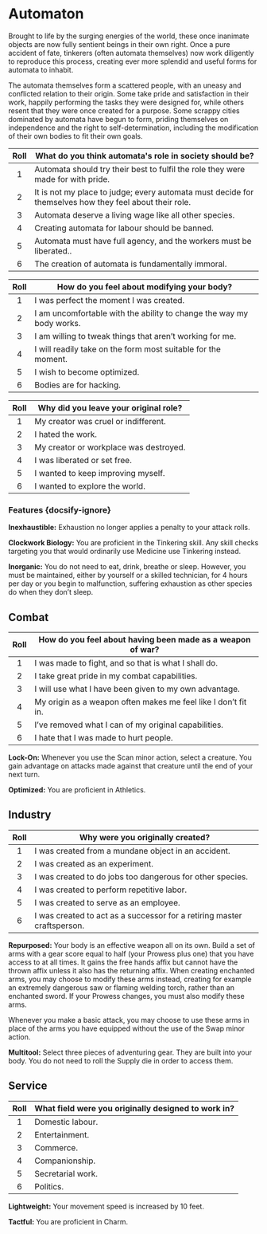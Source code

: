 # Automaton
Brought to life by the surging energies of the world, these once inanimate objects are now fully sentient beings in their own right. Once a pure accident of fate, tinkerers (often automata themselves) now work diligently to reproduce this process, creating ever more splendid and useful forms for automata to inhabit.

The automata themselves form a scattered people, with an uneasy and conflicted relation to their origin. Some take pride and satisfaction in their work, happily performing the tasks they were designed for, while others resent that they were once created for a purpose. Some scrappy cities dominated by automata have begun to form, priding themselves on independence and the right to self-determination, including the modification of their own bodies to fit their own goals.

<div class="side-panel">

| Roll  | What do you think automata's role in society should be?                                                |
| :---: | ------------------------------------------------------------------------------------------------------ |
|   1   | Automata should try their best to fulfil the role they were made for with pride.                       |
|   2   | It is not my place to judge; every automata must decide for themselves how they feel about their role. |
|   3   | Automata deserve a living wage like all other species.                                                 |
|   4   | Creating automata for labour should be banned.                                                         |
|   5   | Automata must have full agency, and the workers must be liberated..                                    |
|   6   | The creation of automata is fundamentally immoral.                                                     |


| Roll  | How do you feel about modifying your body?                           |
| :---: | -------------------------------------------------------------------- |
|   1   | I was perfect the moment I was created.                              |
|   2   | I am uncomfortable with the ability to change the way my body works. |
|   3   | I am willing to tweak things that aren’t working for me.             |
|   4   | I will readily take on the form most suitable for the moment.        |
|   5   | I wish to become optimized.                                          |
|   6   | Bodies are for hacking.                                              |

| Roll  | Why did you leave your original role?  |
| :---: | -------------------------------------- |
|   1   | My creator was cruel or indifferent.   |
|   2   | I hated the work.                      |
|   3   | My creator or workplace was destroyed. |
|   4   | I was liberated or set free.           |
|   5   | I wanted to keep improving myself.     |
|   6   | I wanted to explore the world.         |

</div>

### Features {docsify-ignore}
**Inexhaustible:** Exhaustion no longer applies a penalty to your attack rolls.

**Clockwork Biology:** You are proficient in the Tinkering skill. Any skill checks targeting you that would ordinarily use Medicine use Tinkering instead.

**Inorganic:** You do not need to eat, drink, breathe or sleep. However, you must be maintained, either by yourself or a skilled technician, for 4 hours per day or you begin to malfunction, suffering exhaustion as other species do when they don’t sleep.

## Combat

<div class="side-panel">

| Roll  | How do you feel about having been made as a weapon of war?     |
| :---: | -------------------------------------------------------------- |
|   1   | I was made to fight, and so that is what I shall do.           |
|   2   | I take great pride in my combat capabilities.                  |
|   3   | I will use what I have been given to my own advantage.         |
|   4   | My origin as a weapon often makes me feel like I don’t fit in. |
|   5   | I’ve removed what I can of my original capabilities.           |
|   6   | I hate that I was made to hurt people.                         |

</div>

**Lock-On:** Whenever you use the Scan minor action, select a creature. You gain advantage on attacks made against that creature until the end of your next turn.

**Optimized:** You are proficient in Athletics. 

## Industry

<div class="side-panel">

| Roll  | Why were you originally created?                                        |
| :---: | ----------------------------------------------------------------------- |
|   1   | I was created from a mundane object in an accident.                     |
|   2   | I was created as an experiment.                                         |
|   3   | I was created to do jobs too dangerous for other species.               |
|   4   | I was created to perform repetitive labor.                              |
|   5   | I was created to serve as an employee.                                  |
|   6   | I was created to act as a successor for a retiring master craftsperson. |

</div> 

**Repurposed:** Your body is an effective weapon all on its own. Build a set of arms with a gear score equal to half (your Prowess plus one) that you have access to at all times. It gains the free hands affix but cannot have the thrown affix unless it also has the returning affix. When creating enchanted arms, you may choose to modify these arms instead, creating for example an extremely dangerous saw or flaming welding torch, rather than an enchanted sword. If your Prowess changes, you must also modify these arms.

Whenever you make a basic attack, you may choose to use these arms in place of the arms you have equipped without the use of the Swap minor action.

**Multitool:** Select three pieces of adventuring gear. They are built into your body. You do not need to roll the Supply die in order to access them.

## Service

<div class="side-panel">

| Roll  | What field were you originally designed to work in? |
| :---: | --------------------------------------------------- |
|   1   | Domestic labour.                                    |
|   2   | Entertainment.                                      |
|   3   | Commerce.                                           |
|   4   | Companionship.                                      |
|   5   | Secretarial work.                                   |
|   6   | Politics.                                           |

</div>

**Lightweight:** Your movement speed is increased by 10 feet.

**Tactful:** You are proficient in Charm.
